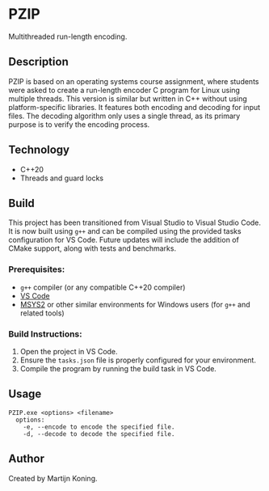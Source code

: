 # PZIP
Multithreaded run-length encoding.

## Description
PZIP is based on an operating systems course assignment, where students were asked to create a run-length encoder C program for Linux using multiple threads. This version is similar but written in C++ without using platform-specific libraries.
It features both encoding and decoding for input files. The decoding algorithm only uses a single thread, as its primary purpose is to verify the encoding process.

## Technology
* C++20
* Threads and guard locks

## Build
This project has been transitioned from Visual Studio to Visual Studio Code. It is now built using `g++` and can be compiled using the provided tasks configuration for VS Code.
Future updates will include the addition of CMake support, along with tests and benchmarks.

### Prerequisites:
- `g++` compiler (or any compatible C++20 compiler)
- [VS Code](https://code.visualstudio.com/)
- [MSYS2](https://www.msys2.org/) or other similar environments for Windows users (for `g++` and related tools)

### Build Instructions:
1. Open the project in VS Code.
2. Ensure the `tasks.json` file is properly configured for your environment.
3. Compile the program by running the build task in VS Code.

## Usage
```
PZIP.exe <options> <filename>
  options:
    -e, --encode to encode the specified file.
    -d, --decode to decode the specified file.
```

## Author
Created by Martijn Koning.